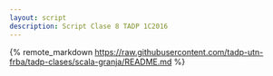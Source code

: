 ```yaml
---
layout: script
description: Script Clase 8 TADP 1C2016
---
```


{% remote_markdown https://raw.githubusercontent.com/tadp-utn-frba/tadp-clases/scala-granja/README.md %}
